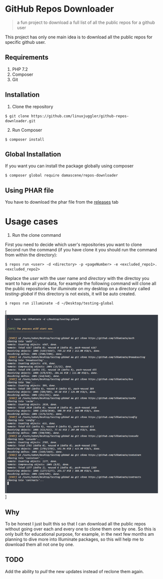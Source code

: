 # GitHub Repos Downloader
> a fun project to download a full list of all the public repos for a github user

This project has only one main idea is to download all the public repos for specific github user.

## Requirements
1. PHP 7.2
1. Composer
1. Git

## Installation

1. Clone the repository

```
$ git clone https://github.com/linuxjuggler/github-repos-downloader.git
```

2. Run Composer

```
$ composer install
```

## Global Installation

If you want you can install the package globally using composer

```
$ composer global require damascene/repos-downloader
```

## Using PHAR file

You have to download the phar file from the [releases](https://github.com/zaherg/github-repos-downloader/releases) tab

# Usage cases

1. Run the clone command

First you need to decide which user's repositories you want to clone
Second run the command (if you have clone it you should run the command from within the directory):

```
$ repos run <user> -d <directory> -p <pageNumber> -e <excluded_repo1>.<excluded_repo2>
```

Replace the _user_ with the user name and _directory_ with the directoy you want to have all your data,
for example the following command will clone all the public repositories for *illuminate* on my desktop on a directory called *testing-global*
if this directory is not exists, it will be auto created.

```
$ repos run illuminate -d ~/Desktop/testing-global
```

[![Command line Running](image/running.png)]

## Why

To be honest I just built this so that I can download all the public repos without going 
over each and every one to clone them one by one.
So this is only built for educational purpose, for example, in the next few months am planning to dive more into Illuminate 
packages, so this will help me to download them all not one by one.

## TODO

Add the ability to _pull_ the new updates instead of reclone them again.
